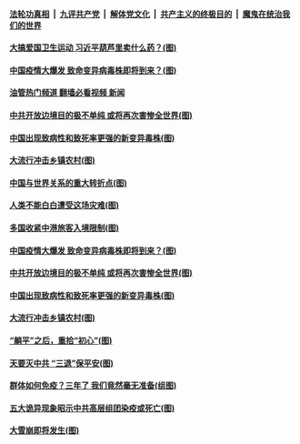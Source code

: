 ####  [法轮功真相](../../../../basic/blob/master/README.md?t=12290812) &nbsp;|&nbsp; [九评共产党](../../../../9ping.md/blob/master/README.md?t=12290812) &nbsp;|&nbsp; [解体党文化](../../../../jtdwh.md/blob/master/README.md?t=12290812)  &nbsp;|&nbsp; [共产主义的终极目的](../../../../gczydzjmd.md/blob/master/README.md?t=12290812) &nbsp;|&nbsp; [魔鬼在统治我们的世界](../../../../mgztzwmdsj.md/blob/master/README.md?t=12290812) 

#### [大搞爱国卫生运动 习近平葫芦里卖什么药？(图)](../pages/p4/1025199.md?t=12290812) 

#### [中国疫情大爆发 致命变异病毒株即将到来？(图)](../pages/p4/1025124.md?t=12290812) 

#### [油管热门频道 翻墙必看视频 新闻](http://129.146.143.75:81/youtube.html?12290812)

#### [中共开放边境目的极不单纯 或将再次害惨全世界(图)](../pages/p4/1025119.md?t=12290812) 


#### [中国出现致病性和致死率更强的新变异毒株(图)](../pages/p4/1025046.md?t=12290812) 

#### [大流行冲击乡镇农村(图)](../pages/p4/1025047.md?t=12290812) 





#### [中国与世界关系的重大转折点(图)](../pages/p4/1025128.md?t=12290812) 

#### [人类不能白白遭受这场灾难(图)](../pages/p4/1025127.md?t=12290812) 

#### [多国收紧中港旅客入境限制(图)](../pages/p4/1025126.md?t=12290812) 

#### [中国疫情大爆发 致命变异病毒株即将到来？(图)](../pages/p4/1025124.md?t=12290812) 

#### [中共开放边境目的极不单纯 或将再次害惨全世界(图)](../pages/p4/1025119.md?t=12290812) 





#### [中国出现致病性和致死率更强的新变异毒株(图)](../pages/p4/1025046.md?t=12290812) 

#### [大流行冲击乡镇农村(图)](../pages/p4/1025047.md?t=12290812) 

#### [“躺平”之后，重拾“初心”(图)](../pages/p4/1025048.md?t=12290812) 

#### [天要灭中共 “三退”保平安(图)](../pages/p4/1025043.md?t=12290812) 

#### [群体如何免疫？三年了 我们竟然毫无准备(组图)](../pages/p4/1025035.md?t=12290812) 

#### [五大诡异现象昭示中共高层组团染疫或死亡(图)](../pages/p4/1024995.md?t=12290812) 

#### [大雪崩即将发生(图)](../pages/p4/1024986.md?t=12290812) 

<img src='http://gfw-breaker.win/goodnews/indexes/p4.md' width='0px' height='0px'/>
